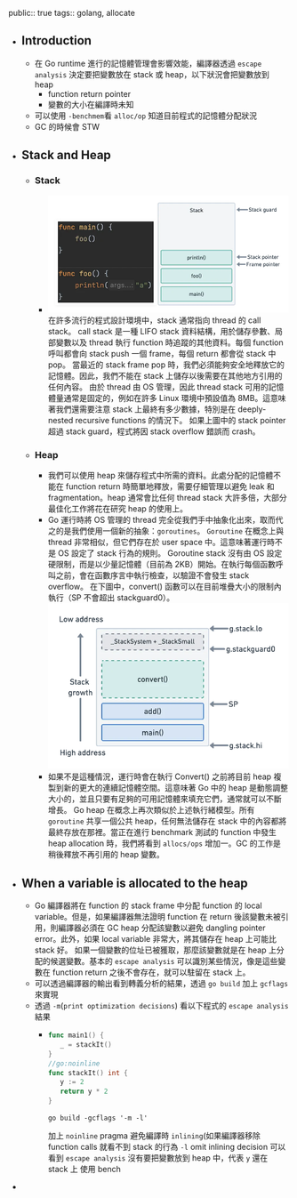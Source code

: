 public:: true
tags:: golang, allocate

- ## Introduction
	- 在 Go runtime 進行的記憶體管理會影響效能，編譯器透過 `escape analysis` 決定要把變數放在 stack 或 heap，以下狀況會把變數放到 heap
		- function return pointer
		- 變數的大小在編譯時未知
	- 可以使用 `-benchmem`看 `alloc/op` 知道目前程式的記憶體分配狀況
	- GC 的時候會 STW
- ## Stack and Heap
	- ### Stack
		- ![image.png](../assets/image_1727526133129_0.png) 
		  在許多流行的程式設計環境中，stack 通常指向 thread 的 call stack。
		  call stack 是一種 LIFO stack 資料結構，用於儲存參數、局部變數以及 thread 執行 function 時追蹤的其他資料。每個 function 呼叫都會向 stack push 一個 frame，每個 return 都會從 stack 中 pop。
		  當最近的 stack frame pop 時，我們必須能夠安全地釋放它的記憶體。因此，我們不能在 stack 上儲存以後需要在其他地方引用的任何內容。
		  由於 thread 由 OS 管理，因此 thread stack 可用的記憶體量通常是固定的，例如在許多 Linux 環境中預設值為 8MB。這意味著我們還需要注意 stack 上最終有多少數據，特別是在 deeply-nested recursive functions 的情況下。
		  如果上圖中的 stack pointer 超過 stack guard，程式將因 stack overflow 錯誤而 crash。
	- ### Heap
		- 我們可以使用 heap 來儲存程式中所需的資料。此處分配的記憶體不能在 function return 時簡單地釋放，需要仔細管理以避免 leak 和 fragmentation。heap 通常會比任何 thread stack 大許多倍，大部分最佳化工作將花在研究 heap 的使用上。
		- Go 運行時將 OS 管理的 thread 完全從我們手中抽象化出來，取而代之的是我們使用一個新的抽象：`goroutines`。 
		  `Goroutine` 在概念上與 thread 非常相似，但它們存在於 user space 中。這意味著運行時不是 OS 設定了 stack 行為的規則。
		  Goroutine stack 沒有由 OS 設定硬限制，而是以少量記憶體（目前為 2KB）開始。在執行每個函數呼叫之前，會在函數序言中執行檢查，以驗證不會發生 stack overflow。
		  在下圖中，convert() 函數可以在目前堆疊大小的限制內執行（SP 不會超出 stackguard0）。
		  ![image.png](../assets/image_1727526407993_0.png)
		- 如果不是這種情況，運行時會在執行 Convert() 之前將目前 heap 複製到新的更大的連續記憶體空間。這意味著 Go 中的 heap 是動態調整大小的，並且只要有足夠的可用記憶體來填充它們，通常就可以不斷增長。
		  Go heap 在概念上再次類似於上述執行緒模型。所有 `goroutine` 共享一個公共 heap，任何無法儲存在 stack 中的內容都將最終存放在那裡。當正在進行 benchmark 測試的 function 中發生 heap allocation 時，我們將看到 `allocs/ops` 增加一。GC 的工作是稍後釋放不再引用的 heap 變數。
- ## When a variable is allocated to the heap
	- Go 編譯器將在 function 的 stack frame 中分配 function 的 local variable。但是，如果編譯器無法證明 function 在 return 後該變數未被引用，則編譯器必須在 GC heap 分配該變數以避免 dangling pointer error。此外，如果 local variable 非常大，將其儲存在 heap 上可能比 stack 好。
	  如果一個變數的位址已被獲取，那麼該變數就是在 heap 上分配的候選變數。基本的 `escape analysis` 可以識別某些情況，像是這些變數在 function return 之後不會存在，就可以駐留在 stack 上。
	- 可以透過編譯器的輸出看到轉義分析的結果，透過 `go build` 加上 `gcflags` 來實現
	- 透過 `-m`(`print optimization decisions`) 看以下程式的 `escape analysis` 結果
		- ```go
		  func main1() {
		     _ = stackIt()
		  }
		  //go:noinline
		  func stackIt() int {
		     y := 2
		     return y * 2
		  }
		  ```
		  
		  ```shell
		  go build -gcflags '-m -l'
		  ```
		  加上 `noinline` pragma 避免編譯時 `inlining`(如果編譯器移除 function calls 就看不到 stack 的行為
		  `-l` omit inlining decision
		  可以看到 `escape analysis` 沒有要把變數放到 heap 中，代表 `y` 還在 stack 上
		  使用 bench
-